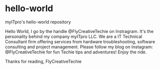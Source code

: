 # hello-world
myITpro's hello-world repository

Hello World,
I go by the handle @FlyCreativeTechie on Instragram. It's the personality behind my company myITpro LLC. We are a IT Technical Consultant firm offering services from hardware troubleshooting, software consulting and project management. Please follow my blog on Instagram: @FlyCreativeTechie for fun Techie tips and adventures! Enjoy the ride.

Thanks for reading,
FlyCreativeTechie
